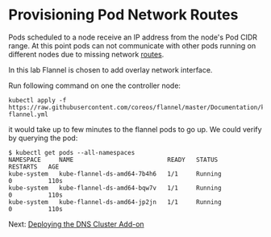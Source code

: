 # Provisioning Pod Network Routes

Pods scheduled to a node receive an IP address from the node's Pod CIDR range. At this point pods can not communicate with other pods running on different nodes due to missing network [routes](https://cloud.google.com/compute/docs/vpc/routes).

In this lab Flannel is chosen to add overlay network interface. 

Run following command on one the controller node:

```
kubectl apply -f https://raw.githubusercontent.com/coreos/flannel/master/Documentation/kube-flannel.yml
```

it would take up to few minutes to the flannel pods to go up. We could verify by querying the pod:

```
$ kubectl get pods --all-namespaces
NAMESPACE     NAME                          READY   STATUS              RESTARTS   AGE
kube-system   kube-flannel-ds-amd64-7b4h6   1/1     Running             0          110s
kube-system   kube-flannel-ds-amd64-bqw7v   1/1     Running             0          110s
kube-system   kube-flannel-ds-amd64-jp2jn   1/1     Running             0          110s
```

Next: [Deploying the DNS Cluster Add-on](12-dns-addon.md)
